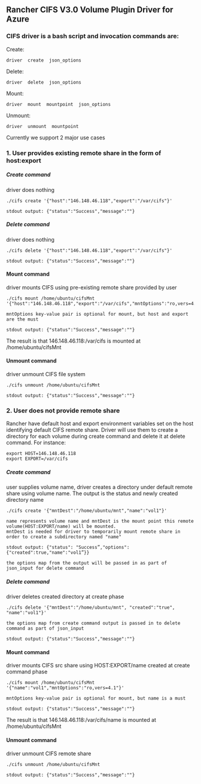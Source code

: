 ## Rancher CIFS V3.0 Volume Plugin Driver for Azure

### CIFS driver is a bash script and invocation commands are:

Create:
```
driver  create  json_options
```

Delete:
```
driver  delete  json_options
```

Mount:
```
driver  mount  mountpoint  json_options
```

Unmount:
```
driver  unmount  mountpoint
```

Currently we support 2 major use cases

### 1. User provides existing remote share in the form of host:export

##### Create command
driver does nothing

```
./cifs create '{"host":"146.148.46.118","export":"/var/cifs"}'

stdout output: {"status":"Success","message":""}
```

##### Delete command
driver does nothing

```
./cifs delete '{"host":"146.148.46.118","export":"/var/cifs"}'

stdout output: {"status":"Success","message":""}
```

#### Mount command
driver mounts CIFS using pre-existing remote share provided by user

```
./cifs mount /home/ubuntu/cifsMnt '{"host":"146.148.46.118","export":"/var/cifs","mntOptions":"ro,vers=4.1"}'

mntOptions key-value pair is optional for mount, but host and export are the must

stdout output: {"status":"Success","message":""}
```

The result is that 146.148.46.118:/var/cifs is mounted at /home/ubuntu/cifsMnt


#### Unmount command
driver unmount CIFS file system

```
./cifs unmount /home/ubuntu/cifsMnt

stdout output: {"status":"Success","message":""}
```

### 2. User does not provide remote share

Rancher have default host and export environment variables set on the host identifying default CIFS remote share.
Driver will use them to create a directory for each volume during create command and delete it at delete command.
For instance:

```
export HOST=146.148.46.118
export EXPORT=/var/cifs
```

##### Create command
user supplies volume name, driver creates a directory under default remote share using volume name.
The output is the status and newly created directory name

```
./cifs create '{"mntDest":"/home/ubuntu/mnt","name":"vol1"}'

name represents volume name and mntDest is the mount point this remote volume(HOST:EXPORT/name) will be mounted.
mntDest is needed for driver to temporarily mount remote share in order to create a subdirectory named "name"

stdout output: {"status": "Success”,"options":{"created":true,"name":"vol1”}}

the options map from the output will be passed in as part of json_input for delete command
```

##### Delete command
driver deletes created directory at create phase

```
./cifs delete '{"mntDest":"/home/ubuntu/mnt", "created":"true", "name":"vol1"}'

the options map from create command output is passed in to delete command as part of json_input

stdout output: {"status":"Success","message":""}
```

#### Mount command
driver mounts CIFS src share using HOST:EXPORT/name created at create command phase

```
./cifs mount /home/ubuntu/cifsMnt '{"name":"vol1","mntOptions":"ro,vers=4.1"}'

mntOptions key-value pair is optional for mount, but name is a must

stdout output: {"status":"Success","message":""}
```

The result is that 146.148.46.118:/var/cifs/name is mounted at /home/ubuntu/cifsMnt

#### Unmount command
driver unmount CIFS remote share

```
./cifs unmount /home/ubuntu/cifsMnt

stdout output: {"status":"Success","message":""}
```
